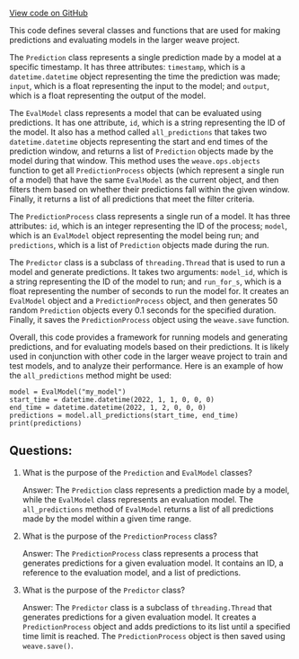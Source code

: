 [View code on GitHub](https://github.com/wandb/weave/weave/ecosystem/shawn/eval.py)

This code defines several classes and functions that are used for making predictions and evaluating models in the larger weave project. 

The `Prediction` class represents a single prediction made by a model at a specific timestamp. It has three attributes: `timestamp`, which is a `datetime.datetime` object representing the time the prediction was made; `input`, which is a float representing the input to the model; and `output`, which is a float representing the output of the model.

The `EvalModel` class represents a model that can be evaluated using predictions. It has one attribute, `id`, which is a string representing the ID of the model. It also has a method called `all_predictions` that takes two `datetime.datetime` objects representing the start and end times of the prediction window, and returns a list of `Prediction` objects made by the model during that window. This method uses the `weave.ops.objects` function to get all `PredictionProcess` objects (which represent a single run of a model) that have the same `EvalModel` as the current object, and then filters them based on whether their predictions fall within the given window. Finally, it returns a list of all predictions that meet the filter criteria.

The `PredictionProcess` class represents a single run of a model. It has three attributes: `id`, which is an integer representing the ID of the process; `model`, which is an `EvalModel` object representing the model being run; and `predictions`, which is a list of `Prediction` objects made during the run.

The `Predictor` class is a subclass of `threading.Thread` that is used to run a model and generate predictions. It takes two arguments: `model_id`, which is a string representing the ID of the model to run; and `run_for_s`, which is a float representing the number of seconds to run the model for. It creates an `EvalModel` object and a `PredictionProcess` object, and then generates 50 random `Prediction` objects every 0.1 seconds for the specified duration. Finally, it saves the `PredictionProcess` object using the `weave.save` function.

Overall, this code provides a framework for running models and generating predictions, and for evaluating models based on their predictions. It is likely used in conjunction with other code in the larger weave project to train and test models, and to analyze their performance. Here is an example of how the `all_predictions` method might be used:

```
model = EvalModel("my_model")
start_time = datetime.datetime(2022, 1, 1, 0, 0, 0)
end_time = datetime.datetime(2022, 1, 2, 0, 0, 0)
predictions = model.all_predictions(start_time, end_time)
print(predictions)
```
## Questions: 
 1. What is the purpose of the `Prediction` and `EvalModel` classes?
    
    Answer: The `Prediction` class represents a prediction made by a model, while the `EvalModel` class represents an evaluation model. The `all_predictions` method of `EvalModel` returns a list of all predictions made by the model within a given time range.

2. What is the purpose of the `PredictionProcess` class?
    
    Answer: The `PredictionProcess` class represents a process that generates predictions for a given evaluation model. It contains an ID, a reference to the evaluation model, and a list of predictions.

3. What is the purpose of the `Predictor` class?
    
    Answer: The `Predictor` class is a subclass of `threading.Thread` that generates predictions for a given evaluation model. It creates a `PredictionProcess` object and adds predictions to its list until a specified time limit is reached. The `PredictionProcess` object is then saved using `weave.save()`.